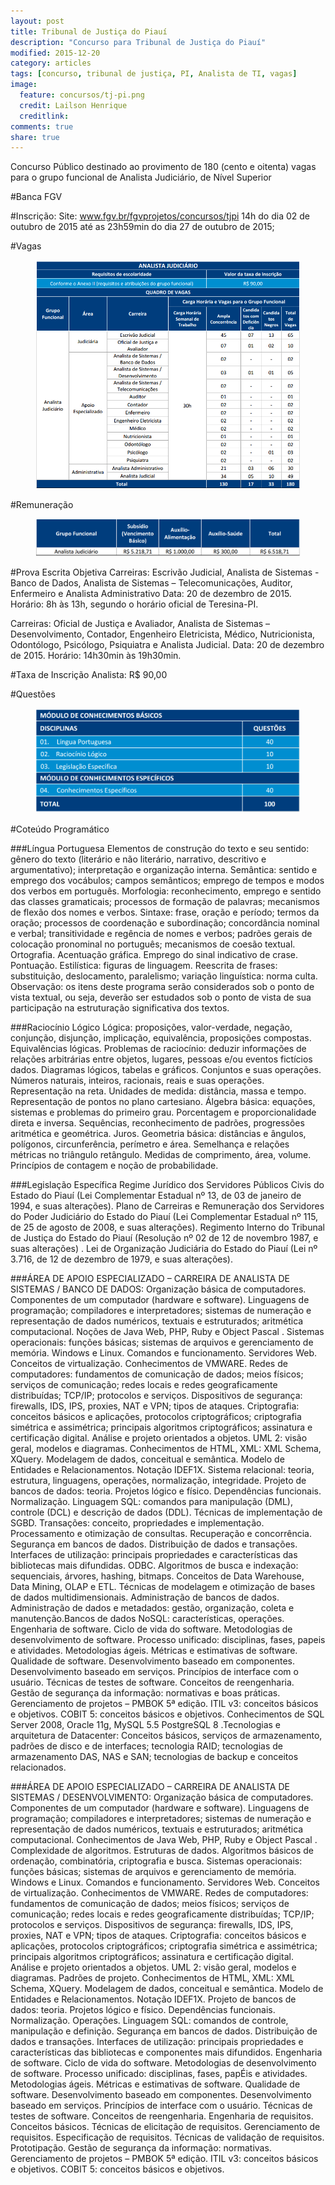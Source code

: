 ```yaml
---
layout: post
title: Tribunal de Justiça do Piauí
description: "Concurso para Tribunal de Justiça do Piauí"
modified: 2015-12-20
category: articles
tags: [concurso, tribunal de justiça, PI, Analista de TI, vagas]
image:
  feature: concursos/tj-pi.png
  credit: Lailson Henrique
  creditlink:
comments: true
share: true
---
```


<p>Concurso Público destinado ao provimento de 180 (cento e oitenta) vagas para o grupo funcional de Analista Judiciário, de Nível Superior</p>

#Banca
FGV

#Inscrição:
Site: www.fgv.br/fgvprojetos/concursos/tjpi
14h do dia 02 de outubro de 2015 até as 23h59min do dia
27 de outubro de 2015;

#Vagas
<figure>
    <img src="/images/concursos/tjpi-vagas.png">
</figure>


#Remuneração
<figure>
    <img src="/images/concursos/tjpi-remuneracao.png">
</figure>

#Prova Escrita Objetiva
Carreiras:  Escrivão Judicial, Analista de Sistemas - Banco de Dados, Analista de Sistemas –
Telecomunicações, Auditor, Enfermeiro e Analista Administrativo
Data: 20 de dezembro de 2015.
Horário: 8h às 13h, segundo o horário oficial de Teresina-PI.

Carreiras: Oficial de Justiça e Avaliador, Analista de Sistemas – Desenvolvimento, Contador,
Engenheiro Eletricista, Médico, Nutricionista, Odontólogo, Psicólogo, Psiquiatra e Analista Judicial.
Data: 20 de dezembro de 2015.
Horário: 14h30min às 19h30min.


#Taxa de Inscrição
Analista: R$ 90,00<br>


#Questões
<figure>
    <img src="/images/concursos/tjpi-questoes.png">
</figure>

#Coteúdo Programático

###Língua Portuguesa
Elementos de construção do texto e seu sentido: gênero do texto (literário e não literário, narrativo, descritivo e
argumentativo); interpretação e organização interna. Semântica: sentido e emprego dos vocábulos; campos
semânticos; emprego de tempos e modos dos verbos em português. Morfologia: reconhecimento, emprego e sentido
das classes gramaticais; processos de formação de palavras; mecanismos de flexão dos nomes e verbos. Sintaxe: frase,
oração e período; termos da oração; processos de coordenação e subordinação; concordância nominal e verbal;
transitividade e regência de nomes e verbos; padrões gerais de colocação pronominal no português; mecanismos de
coesão textual. Ortografia. Acentuação gráfica. Emprego do sinal indicativo de crase. Pontuação. Estilística: figuras de
linguagem. Reescrita de frases: substituição, deslocamento, paralelismo; variação linguística: norma culta.
Observação: os itens deste programa serão considerados sob o ponto de vista textual, ou seja, deverão ser estudados
sob o ponto de vista de sua participação na estruturação significativa dos textos.

###Raciocínio Lógico
Lógica: proposições, valor-verdade, negação, conjunção, disjunção, implicação, equivalência, proposições compostas.
Equivalências lógicas. Problemas de raciocínio: deduzir informações de relações arbitrárias entre objetos, lugares,
pessoas e/ou eventos fictícios dados. Diagramas lógicos, tabelas e gráficos. Conjuntos e suas operações. Números
naturais, inteiros, racionais, reais e suas operações. Representação na reta. Unidades de medida: distância, massa e
tempo. Representação de pontos no plano cartesiano. Álgebra básica: equações, sistemas e problemas do primeiro
grau. Porcentagem e proporcionalidade direta e inversa. Sequências, reconhecimento de padrões, progressões
aritmética e geométrica. Juros. Geometria básica: distâncias e ângulos, polígonos, circunferência, perímetro e área.
Semelhança e relações métricas no triângulo retângulo. Medidas de comprimento, área, volume. Princípios de
contagem e noção de probabilidade.

###Legislação Específica
Regime Jurídico dos Servidores Públicos Civis do Estado do Piauí (Lei Complementar Estadual nº 13, de 03 de janeiro
de 1994, e suas alterações). Plano de Carreiras e Remuneração dos Servidores do Poder Judiciário do Estado do Piauí
(Lei Complementar Estadual nº 115, de 25 de agosto de 2008, e suas alterações). Regimento Interno do Tribunal de
Justiça do Estado do Piauí (Resolução nº 02 de 12 de novembro 1987, e suas alterações) . Lei de Organização Judiciária
do Estado do Piauí (Lei nº 3.716, de 12 de dezembro de 1979, e suas alterações).

###ÁREA DE APOIO ESPECIALIZADO – CARREIRA DE ANALISTA DE SISTEMAS / BANCO DE DADOS:
Organização básica de computadores. Componentes de um computador (hardware e software). Linguagens de
programação; compiladores e interpretadores; sistemas de numeração e representação de dados numéricos, textuais
e estruturados; aritmética computacional. Noções de Java Web, PHP, Ruby e Object Pascal . Sistemas operacionais:
funções básicas; sistemas de arquivos e gerenciamento de memória. Windows e Linux. Comandos e funcionamento.
Servidores Web. Conceitos de virtualização. Conhecimentos de VMWARE. Redes de computadores: fundamentos de
comunicação de dados; meios físicos; serviços de comunicação; redes locais e redes geograficamente distribuídas;
TCP/IP; protocolos e serviços. Dispositivos de segurança: firewalls, IDS, IPS, proxies, NAT e VPN; tipos de ataques.
Criptografia: conceitos básicos e aplicações, protocolos criptográficos; criptografia simétrica e assimétrica; principais
algoritmos criptográficos; assinatura e certificação digital. Análise e projeto orientados a objetos. UML 2: visão geral,
modelos e diagramas. Conhecimentos de HTML, XML: XML Schema, XQuery. Modelagem de dados, conceitual e
semântica. Modelo de Entidades e Relacionamentos. Notação IDEF1X. Sistema relacional: teoria, estrutura,
linguagens, operações, normalização, integridade. Projeto de bancos de dados: teoria. Projetos lógico e físico.
Dependências funcionais. Normalização. Linguagem SQL: comandos para manipulação (DML), controle (DCL) e
descrição de dados (DDL). Técnicas de implementação de SGBD. Transações: conceito, propriedades e implementação.
Processamento e otimização de consultas. Recuperação e concorrência. Segurança em bancos de dados. Distribuição
de dados e transações. Interfaces de utilização: principais propriedades e características das bibliotecas mais
difundidas. ODBC. Algoritmos de busca e indexação: sequenciais, árvores, hashing, bitmaps. Conceitos de Data
Warehouse, Data Mining, OLAP e ETL. Técnicas de modelagem e otimização de bases de dados multidimensionais.
Administração de bancos de dados. Administração de dados e metadados: gestão, organização, coleta e manutenção.Bancos de dados NoSQL: características, operações. Engenharia de software. Ciclo de vida do software. Metodologias
de desenvolvimento de software. Processo unificado: disciplinas, fases, papeis e atividades. Metodologias ágeis.
Métricas e estimativas de software. Qualidade de software. Desenvolvimento baseado em componentes.
Desenvolvimento baseado em serviços. Princípios de interface com o usuário. Técnicas de testes de software.
Conceitos de reengenharia. Gestão de segurança da informação: normativas e boas práticas. Gerenciamento de
projetos – PMBOK 5ª edição. ITIL v3: conceitos básicos e objetivos. COBIT 5: conceitos básicos e objetivos.
Conhecimentos de SQL Server 2008, Oracle 11g, MySQL 5.5 PostgreSQL 8 .Tecnologias e arquitetura de Datacenter:
Conceitos básicos, serviços de armazenamento, padrões de disco e de interfaces; tecnologia RAID; tecnologias de
armazenamento DAS, NAS e SAN; tecnologias de backup e conceitos relacionados.

###ÁREA DE APOIO ESPECIALIZADO – CARREIRA DE ANALISTA DE SISTEMAS / DESENVOLVIMENTO:
Organização básica de computadores. Componentes de um computador (hardware e software). Linguagens de
programação; compiladores e interpretadores; sistemas de numeração e representação de dados numéricos, textuais
e estruturados; aritmética computacional. Conhecimentos de Java Web, PHP, Ruby e Object Pascal . Complexidade de
algoritmos. Estruturas de dados. Algoritmos básicos de ordenação, combinatória, criptografia e busca. Sistemas
operacionais: funções básicas; sistemas de arquivos e gerenciamento de memória. Windows e Linux. Comandos e
funcionamento. Servidores Web. Conceitos de virtualização. Conhecimentos de VMWARE. Redes de computadores:
fundamentos de comunicação de dados; meios físicos; serviços de comunicação; redes locais e redes geograficamente
distribuídas; TCP/IP; protocolos e serviços. Dispositivos de segurança: firewalls, IDS, IPS, proxies, NAT e VPN; tipos de
ataques. Criptografia: conceitos básicos e aplicações, protocolos criptográficos; criptografia simétrica e assimétrica;
principais algoritmos criptográficos; assinatura e certificação digital. Análise e projeto orientados a objetos. UML 2:
visão geral, modelos e diagramas. Padrões de projeto. Conhecimentos de HTML, XML: XML Schema, XQuery.
Modelagem de dados, conceitual e semântica. Modelo de Entidades e Relacionamentos. Notação IDEF1X. Projeto de
bancos de dados: teoria. Projetos lógico e físico. Dependências funcionais. Normalização. Operações. Linguagem SQL:
comandos de controle, manipulação e definição. Segurança em bancos de dados. Distribuição de dados e transações.
Interfaces de utilização: principais propriedades e características das bibliotecas e componentes mais difundidos.
Engenharia de software. Ciclo de vida do software. Metodologias de desenvolvimento de software. Processo
unificado: disciplinas, fases, papÉis e atividades. Metodologias ágeis. Métricas e estimativas de software. Qualidade
de software. Desenvolvimento baseado em componentes. Desenvolvimento baseado em serviços. Princípios de interface com o usuário. Técnicas de testes de software. Conceitos de reengenharia. Engenharia de requisitos.
Conceitos básicos. Técnicas de elicitação de requisitos. Gerenciamento de requisitos. Especificação de requisitos.
Técnicas de validação de requisitos. Prototipação. Gestão de segurança da informação: normativas. Gerenciamento de
projetos – PMBOK 5ª edição. ITIL v3: conceitos básicos e objetivos. COBIT 5: conceitos básicos e objetivos.


